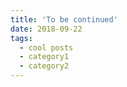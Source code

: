 ```yaml
---
title: 'To be continued'
date: 2018-09-22
tags:
  - cool posts
  - category1
  - category2
---
```



